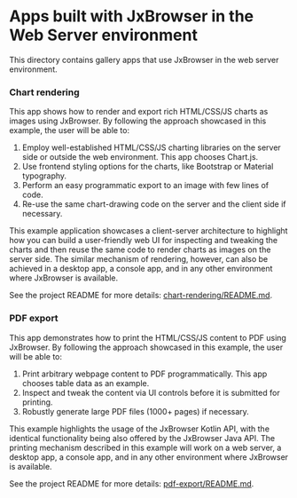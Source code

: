 # Apps built with JxBrowser in the Web Server environment

This directory contains gallery apps that use JxBrowser in the web server environment.

### Chart rendering

This app shows how to render and export rich HTML/CSS/JS charts as images using JxBrowser.
By following the approach showcased in this example, the user will be able to:

1. Employ well-established HTML/CSS/JS charting libraries on the server side or 
   outside the web environment. This app chooses Chart.js.
2. Use frontend styling options for the charts, like Bootstrap or Material typography.
3. Perform an easy programmatic export to an image with few lines of code.
4. Re-use the same chart-drawing code on the server and the client side if necessary.

This example application showcases a client-server architecture to highlight how
you can build a user-friendly web UI for inspecting and tweaking the charts and
then reuse the same code to render charts as images on the server side. The similar
mechanism of rendering, however, can also be achieved in a desktop app, a console app,
and in any other environment where JxBrowser is available.

See the project README for more details: [chart-rendering/README.md](chart-rendering/README.md).

### PDF export

This app demonstrates how to print the HTML/CSS/JS content to PDF using JxBrowser.
By following the approach showcased in this example, the user will be able to:

1. Print arbitrary webpage content to PDF programmatically. This app chooses table
   data as an example.
2. Inspect and tweak the content via UI controls before it is submitted for printing.
3. Robustly generate large PDF files (1000+ pages) if necessary.

This example highlights the usage of the JxBrowser Kotlin API, with the identical 
functionality being also offered by the JxBrowser Java API. The printing mechanism
described in this example will work on a web server, a desktop app, a console app,
and in any other environment where JxBrowser is available.

See the project README for more details: [pdf-export/README.md](pdf-export/README.md).
